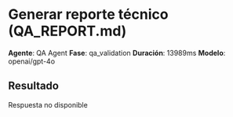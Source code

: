 # Generar reporte técnico (QA_REPORT.md)

**Agente**: QA Agent
**Fase**: qa_validation
**Duración**: 13989ms
**Modelo**: openai/gpt-4o

## Resultado

Respuesta no disponible